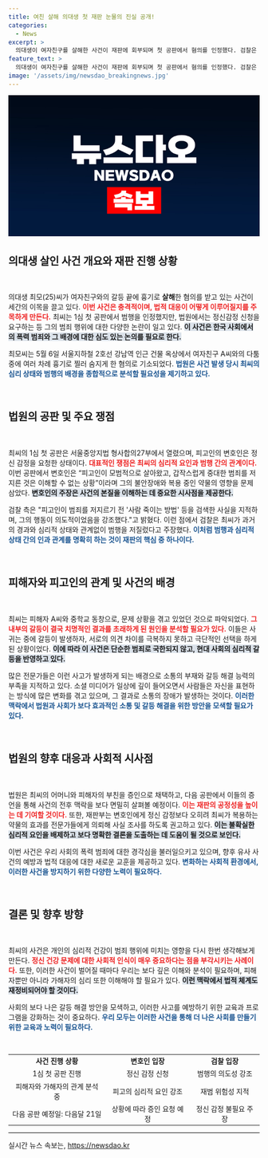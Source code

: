```yaml
---
title: 여친 살해 의대생 첫 재판 눈물의 진실 공개!
categories:
  - News
excerpt: >
  의대생이 여자친구를 살해한 사건이 재판에 회부되며 첫 공판에서 혐의를 인정했다. 검찰은 범행 전 검색 기록을 공개하며 잔혹성을 강조했고, 변호인은 정신 감정을 요청했다. 이 사건의 전말과 검찰의 반박, 심리 분석 결과가 궁금하다면 클릭하세요!
feature_text: >
  의대생이 여자친구를 살해한 사건이 재판에 회부되며 첫 공판에서 혐의를 인정했다. 검찰은 범행 전 검색 기록을 공개하며 잔혹성을 강조했고, 변호인은 정신 감정을 요청했다. 이 사건의 전말과 검찰의 반박, 심리 분석 결과가 궁금하다면 클릭하세요!
image: '/assets/img/newsdao_breakingnews.jpg'
---
```


<p><img src="/assets/img/newsdao_breakingnews.jpg" alt="cryptoinkorea 속보" /></p>

<h2 data-ke-size="size26">의대생 살인 사건 개요와 재판 진행 상황</h2>

<p data-ke-size="size16">&nbsp;</p>

<p>의대생 최모(25)씨가 여자친구와의 갈등 끝에 흉기로 <b>살해</b>한 혐의를 받고 있는 사건이 세간의 이목을 끌고 있다. <b><span style="color: #ee2323;">이번 사건은 충격적이며, 법적 대응이 어떻게 이루어질지를 주목하게 만든다.</span></b> 최씨는 1심 첫 공판에서 범행을 인정했지만, 법원에서는 정신감정 신청을 요구하는 등 그의 범죄 행위에 대한 다양한 논란이 일고 있다. <b><span style="background-color: #21538527;">이 사건은 한국 사회에서의 폭력 범죄와 그 배경에 대한 심도 있는 논의를 필요로 한다.</span></b> </p>

<p>최모씨는 5월 6일 서울지하철 2호선 강남역 인근 건물 옥상에서 여자친구 A씨와의 다툼 중에 여러 차례 흉기로 찔러 숨지게 한 혐의로 기소되었다. <b><span style="color: #1a5490;">법원은 사건 발생 당시 최씨의 심리 상태와 범행의 배경을 종합적으로 분석할 필요성을 제기하고 있다.</span></b> </p>

<p data-ke-size="size16">&nbsp;</p>

<h2 data-ke-size="size26">법원의 공판 및 주요 쟁점</h2>

<p data-ke-size="size16">&nbsp;</p>

<p>최씨의 1심 첫 공판은 서울중앙지법 형사합의27부에서 열렸으며, 피고인의 변호인은 정신 감정을 요청한 상태이다. <b><span style="color: #ee2323;">대표적인 쟁점은 최씨의 심리적 요인과 범행 간의 관계이다.</span></b> 이번 공판에서 변호인은 “피고인이 모범적으로 살아왔고, 갑작스럽게 중대한 범죄를 저지른 것은 이해할 수 없는 상황”이라며 그의 불안장애와 복용 중인 약물의 영향을 문제 삼았다. <b><span style="background-color: #21538527;">변호인의 주장은 사건의 본질을 이해하는 데 중요한 시사점을 제공한다.</span></b> </p>

<p>검찰 측은 "피고인이 범죄를 저지르기 전 '사람 죽이는 방법' 등을 검색한 사실을 지적하며, 그의 행동이 의도적이었음을 강조했다."고 밝혔다. 이런 점에서 검찰은 최씨가 과거의 경과와 심리적 상태와 관계없이 범행을 저질렀다고 주장했다. <b><span style="color: #1a5490;">이처럼 범행과 심리적 상태 간의 인과 관계를 명확히 하는 것이 재판의 핵심 중 하나이다. </span></b> </p>

<p data-ke-size="size16">&nbsp;</p>

<h2 data-ke-size="size26">피해자와 피고인의 관계 및 사건의 배경</h2>

<p data-ke-size="size16">&nbsp;</p>

<p>최씨는 피해자 A씨와 중학교 동창으로, 문제 상황을 겪고 있었던 것으로 파악되었다. <b><span style="color: #ee2323;">그 내부의 갈등이 결국 치명적인 결과를 초래하게 된 원인을 분석할 필요가 있다.</span></b> 이들은 사귀는 중에 갈등이 발생하자, 서로의 의견 차이를 극복하지 못하고 극단적인 선택을 하게 된 상황이었다. <b><span style="background-color: #21538527;">이에 따라 이 사건은 단순한 범죄로 국한되지 않고, 현대 사회의 심리적 갈등을 반영하고 있다.</span></b> </p>

<p>많은 전문가들은 이런 사고가 발생하게 되는 배경으로 소통의 부재와 갈등 해결 능력의 부족을 지적하고 있다. 소셜 미디어가 일상에 깊이 들어오면서 사람들은 자신을 표현하는 방식에 많은 변화를 겪고 있으며, 그 결과로 소통의 장애가 발생하는 것이다. <b><span style="color: #1a5490;">이러한 맥락에서 법원과 사회가 보다 효과적인 소통 및 갈등 해결을 위한 방안을 모색할 필요가 있다.</span></b> </p>

<p data-ke-size="size16">&nbsp;</p>

<h2 data-ke-size="size26">법원의 향후 대응과 사회적 시사점</h2>

<p data-ke-size="size16">&nbsp;</p>

<p>법원은 최씨의 어머니와 피해자의 부친을 증인으로 채택하고, 다음 공판에서 이들의 증언을 통해 사건의 전후 맥락을 보다 면밀히 살펴볼 예정이다. <b><span style="color: #ee2323;">이는 재판의 공정성을 높이는 데 기여할 것이다.</span></b> 또한, 재판부는 변호인에게 정신 감정보다 오히려 최씨가 복용하는 약물의 효과를 전문가들에게 의뢰해 사실 조사를 하도록 권고하고 있다. <b><span style="background-color: #21538527;">이는 불확실한 심리적 요인을 배제하고 보다 명확한 결론을 도출하는 데 도움이 될 것으로 보인다.</span></b> </p>

<p>이번 사건은 우리 사회의 폭력 범죄에 대한 경각심을 불러일으키고 있으며, 향후 유사 사건의 예방과 법적 대응에 대한 새로운 교훈을 제공하고 있다. <b><span style="color: #1a5490;">변화하는 사회적 환경에서, 이러한 사건을 방지하기 위한 다양한 노력이 필요하다.</span></b> </p>

<p data-ke-size="size16">&nbsp;</p>

<h2 data-ke-size="size26">결론 및 향후 방향</h2>

<p data-ke-size="size16">&nbsp;</p>

<p>최씨의 사건은 개인의 심리적 건강이 범죄 행위에 미치는 영향을 다시 한번 생각해보게 만든다. <b><span style="color: #ee2323;">정신 건강 문제에 대한 사회적 인식이 매우 중요하다는 점을 부각시키는 사례이다.</span></b> 또한, 이러한 사건이 벌어질 때마다 우리는 보다 깊은 이해와 분석이 필요하며, 피해자뿐만 아니라 가해자의 심리 또한 이해해야 할 필요가 있다. <b><span style="background-color: #21538527;">이런 맥락에서 법적 체계도 재정비되어야 할 것이다.</span></b> </p>

<p>사회의 보다 나은 갈등 해결 방안을 모색하고, 이러한 사고를 예방하기 위한 교육과 프로그램을 강화하는 것이 중요하다. <b><span style="color: #1a5490;">우리 모두는 이러한 사건을 통해 더 나은 사회를 만들기 위한 교육과 노력이 필요하다.</span></b> </p>

<p data-ke-size="size16">&nbsp;</p> 

<table style="width: 100%;">
    <tr>
        <td style="text-align: center; height: 17px;"><b>사건 진행 상황</b></td>
        <td style="text-align: center; height: 17px;"><b>변호인 입장</b></td>
        <td style="text-align: center; height: 17px;"><b>검찰 입장</b></td>
    </tr>
    <tr>
        <td style="text-align: center; height: 17px;">1심 첫 공판 진행</td>
        <td style="text-align: center; height: 17px;">정신 감정 신청</td>
        <td style="text-align: center; height: 17px;">범행의 의도성 강조</td>
    </tr>
    <tr>
        <td style="text-align: center; height: 17px;">피해자와 가해자의 관계 분석 중</td>
        <td style="text-align: center; height: 17px;">피고의 심리적 요인 강조</td>
        <td style="text-align: center; height: 17px;">재범 위험성 지적</td>
    </tr>
    <tr>
        <td style="text-align: center; height: 17px;">다음 공판 예정일: 다음달 21일</td>
        <td style="text-align: center; height: 17px;">상황에 따라 증인 요청 예정</td>
        <td style="text-align: center; height: 17px;">정신 감정 불필요 주장</td>
    </tr>
</table>

<hr style="height: 1px; border: none; background-color: #000;"/>
실시간 뉴스 속보는, <a href="https://newsdao.kr" rel="dofollow">https://newsdao.kr</a>


